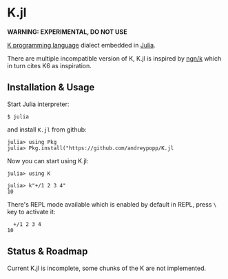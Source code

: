# K.jl

**WARNING: EXPERIMENTAL, DO NOT USE**

[K programming language][K] dialect embedded in [Julia][].

There are multiple incompatible version of K, K.jl is inspired by [ngn/k][]
which in turn cites K6 as inspiration.

## Installation & Usage

Start Julia interpreter:

    $ julia

and install `K.jl` from github:

    julia> using Pkg
    julia> Pkg.install("https://github.com/andreypopp/K.jl

Now you can start using K.jl:

    julia> using K

    julia> k"+/1 2 3 4"
    10

There's REPL mode available which is enabled by default in REPL, press `\` key
to activate it:

      +/1 2 3 4
    10

## Status & Roadmap

Current K.jl is incomplete, some chunks of the K are not implemented.

[Julia]: https://julialang.org
[K]: https://en.wikipedia.org/wiki/K_(programming_language)
[ngn/k]: https://codeberg.org/ngn/k
